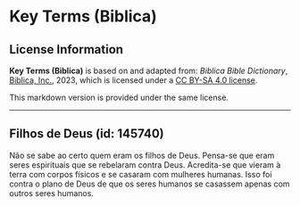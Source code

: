 # Key Terms (Biblica)

## License Information

**Key Terms (Biblica)** is based on and adapted from: _Biblica Bible Dictionary_, [Biblica, Inc.](https://www.biblica.com/), 2023, which is licensed under a [CC BY-SA 4.0 license](https://creativecommons.org/licenses/by-sa/4.0/legalcode.en).

This markdown version is provided under the same license.



--------------------------------

## Filhos de Deus (id: 145740)

Não se sabe ao certo quem eram os filhos de Deus. Pensa\-se que eram seres espirituais que se rebelaram contra Deus. Acredita\-se que vieram à terra com corpos físicos e se casaram com mulheres humanas. Isso foi contra o plano de Deus de que os seres humanos se casassem apenas com outros seres humanos.


